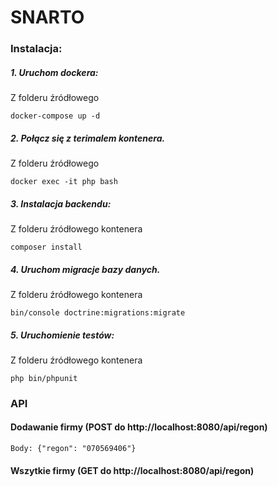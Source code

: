 # SNARTO

### Instalacja:

##### 1. Uruchom dockera:

Z folderu źródłowego

```
docker-compose up -d
```

##### 2. Połącz się z terimalem kontenera.

Z folderu źródłowego

```
docker exec -it php bash
```

##### 3. Instalacja backendu:

Z folderu źródłowego kontenera

```
composer install
```

##### 4. Uruchom migracje bazy danych.

Z folderu źródłowego kontenera

```
bin/console doctrine:migrations:migrate
```

##### 5. Uruchomienie testów:

Z folderu źródłowego kontenera

```
php bin/phpunit
```

### API

#### Dodawanie firmy (POST do http://localhost:8080/api/regon)

```
Body: {"regon": "070569406"}
```

#### Wszytkie firmy (GET do http://localhost:8080/api/regon)
